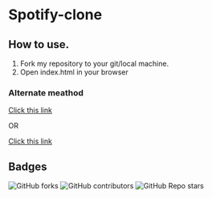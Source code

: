 # Spotify-clone
<h2>How to use.</h2>
<ol>
<li>Fork my repository to your git/local machine.</li>
<li>Open index.html in your browser</li>
</ol>
<h3>Alternate meathod</h3>
<a href="https://prismatic-puffpuff-705375.netlify.app/">Click this link</a>
<p>OR</p>
<a href="https://hawkjack1729.github.io/Spotify-clone/">Click this link</a>
<h2>Badges</h2>
<img alt="GitHub forks" src="https://img.shields.io/github/forks/hawkjack1729/Spotify-clone?style=plastic" style="display:inline-block;">
<img alt="GitHub contributors" src="https://img.shields.io/github/contributors/hawkjack1729/Spotify-clone?style=plastic">
<img alt="GitHub Repo stars" src="https://img.shields.io/github/stars/hawkjack1729/Spotify-clone?style=plastic">
